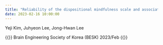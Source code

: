 ```yaml
---
title: "Reliability of the dispositional mindfulness scale and association between functional connectivity, working memory, and mindfulness"
date: 2023-02-16 10:00:00
---
```


Yeji Kim, Juhyeon Lee, Jong-Hwan Lee

{{<format bright-green>}}
Brain Engineering Society of Korea (BESK) 2023/Feb
{{</format>}}
